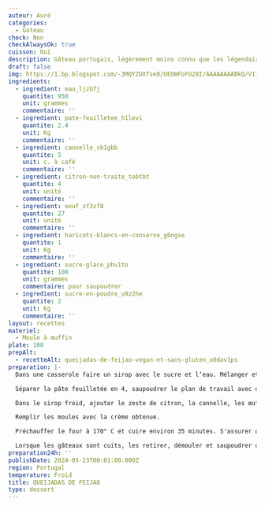 ```yaml
---
auteur: Auré
categories:
  - Gateau
check: Non
checkAlwaysOk: true
cuisson: Oui
description: Gâteau portugais, légèrement moins connu que les légendaires Pastéis de nata
draft: false
img: https://1.bp.blogspot.com/-3MQYZUXTse8/UEOWFoFU28I/AAAAAAAABkQ/VIij9QCy2sU/s1600/Queijadas+de+Feija%CC%83o.jpg
ingredients:
  - ingredient: eau_ljzb7j
    quantite: 950
    unit: grammes
    commentaire: ''
  - ingredient: pate-feuilletee_h1levi
    quantite: 2.4
    unit: Kg
    commentaire: ''
  - ingredient: cannelle_sk1gbb
    quantite: 5
    unit: c. à café
    commentaire: ''
  - ingredient: citron-non-traite_tobtbt
    quantite: 4
    unit: unité
    commentaire: ''
  - ingredient: oeuf_zf3zf8
    quantite: 27
    unit: unité
    commentaire: ''
  - ingredient: haricots-blancs-en-conserve_g6ngse
    quantite: 1
    unit: Kg
    commentaire: ''
  - ingredient: sucre-glace_phv1to
    quantite: 100
    unit: grammes
    commentaire: pour saupoudrer
  - ingredient: sucre-en-poudre_u9z2he
    quantite: 2
    unit: Kg
    commentaire: ''
layout: recettes
materiel:
  - Moule à muffin
plate: 100
prepAlt:
  - recetteAlt: queijadas-de-feijao-vegan-et-sans-gluten_o0dav1ps
preparation: |-
  Dans une casserole faire un sirop avec le sucre et l’eau. Mélanger et laisser cuire pendant 15 minutes. Dans un blender, mettre les haricots bien rincés et le sirop de sucre. Mixer le tout et laisser refroidir.

  Séparer la pâte feuilletée en 4, saupoudrer le plan de travail avec de la farine et étirer les pâtes. Rouler ensuite la pâte feuilletée sur elle-même pour faire un rouleau. Faire des tronçons de 2 cm d’épaisseur. Placez chaque tranche dans le moule en silicone. Bien appuyer avec le pouce de manière à étirer la pâte vers le haut du moule.

  Dans le sirop froid, ajouter le zeste de citron, la cannelle, les œufs. Mixer le tout dans le blender.

  Remplir les moules avec la crème obtenue.

  Préchauffer le four à 170° C et cuire environ 35 minutes. S'assurer que les gâteaux soient bien cuits en les piquant avec un cure-dent.

  Lorsque les gâteaux sont cuits, les retirer, démouler et saupoudrer de sucre glace.
preparation24h: ''
publishDate: 2024-05-23T00:01:00.000Z
region: Portugal
temperature: Froid
title: QUEIJADAS DE FEIJAO
type: dessert
---
```


